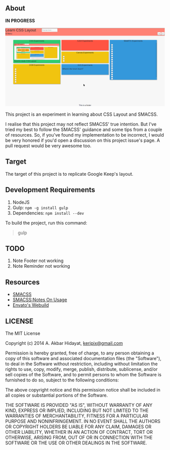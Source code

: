 ## About

**IN PROGRESS**

![](pics/learn-layout.png)

This project is an experiment in learning about CSS Layout and SMACSS.

I realise that this project may not reflect SMACSS' true intention. But I've tried my best to follow the SMACSS' guidance and some tips from a couple of resources. So, if you've found my implementation to be incorrect, I would be very honored if you'd open a discussion on this project issue's page. A pull request would be very awesome too.

## Target

The target of this project is to replicate Google Keep's layout.

## Development Requirements

1. NodeJS
2. Gulp: `npm -g install gulp`
3. Dependencies: `npm install --dev`

To build the project, run this command:

> gulp

## TODO

1. Note Footer not working
2. Note Reminder not working

## Resources

- [SMACSS](http://smacss.com/)
- [SMACSS:Notes On Usage](http://alchemyindesign.com/notes/2012/10/03/smacss-notes-on-usage.html)
- [Envato's Webuild](http://webuild.envato.com/blog/how-to-scale-and-maintain-legacy-css-with-sass-and-smacss/)

## LICENSE

The MIT License

Copyright (c) 2014 A. Akbar Hidayat, keripix@gmail.com

Permission is hereby granted, free of charge, to any person obtaining a copy
of this software and associated documentation files (the "Software"), to deal
in the Software without restriction, including without limitation the rights
to use, copy, modify, merge, publish, distribute, sublicense, and/or sell
copies of the Software, and to permit persons to whom the Software is
furnished to do so, subject to the following conditions:

The above copyright notice and this permission notice shall be included in all
copies or substantial portions of the Software.

THE SOFTWARE IS PROVIDED "AS IS", WITHOUT WARRANTY OF ANY KIND, EXPRESS OR
IMPLIED, INCLUDING BUT NOT LIMITED TO THE WARRANTIES OF MERCHANTABILITY,
FITNESS FOR A PARTICULAR PURPOSE AND NONINFRINGEMENT. IN NO EVENT SHALL THE
AUTHORS OR COPYRIGHT HOLDERS BE LIABLE FOR ANY CLAIM, DAMAGES OR OTHER
LIABILITY, WHETHER IN AN ACTION OF CONTRACT, TORT OR OTHERWISE, ARISING FROM,
OUT OF OR IN CONNECTION WITH THE SOFTWARE OR THE USE OR OTHER DEALINGS IN THE
SOFTWARE.